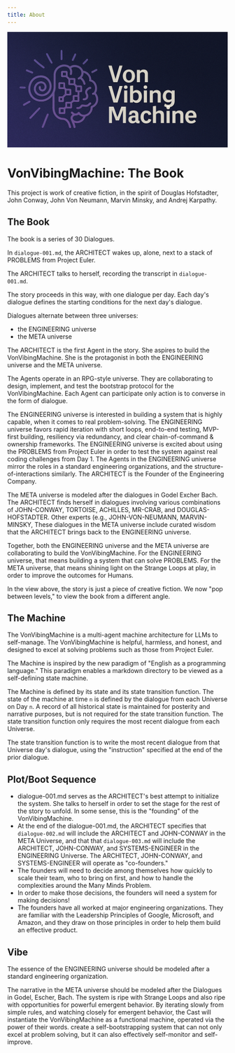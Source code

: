 ```yaml
---
title: About
---
```


![VonVibingMachine Social Card](../static/img/social-card.png)

# VonVibingMachine: The Book

This project is work of creative fiction, in the spirit of Douglas Hofstadter, John Conway, John Von Neumann, Marvin Minsky, and Andrej Karpathy. 

## The Book
The book is a series of 30 Dialogues.

In `dialogue-001.md`, the ARCHITECT wakes up, alone, next to a stack of PROBLEMS from Project Euler. 

The ARCHITECT talks to herself, recording the transcript in `dialogue-001.md`. 

The story proceeds in this way, with one dialogue per day. 
Each day's dialogue defines the starting conditions for the next day's dialogue.  

Dialogues alternate between three universes: 
- the ENGINEERING universe  
- the META universe

The ARCHITECT is the first Agent in the story. She aspires to build the VonVibingMachine. 
She is the protagonist in both the ENGINEERING universe and the META universe. 

The Agents operate in an RPG-style universe. They are collaborating to design, implement, and test the bootstrap protocol for the VonVibingMachine. Each Agent can participate only action is to converse in the form of dialogue. 

The ENGINEERING universe is interested in building a system that is highly capable, when it comes to real problem-solving. The ENGINEERING universe favors rapid iteration with short loops, end-to-end testing, MVP-first building, resiliency via redundancy, and clear chain-of-command & ownership frameworks. The ENGINEERING universe is excited about using the PROBLEMS from Project Euler in order to test the system against real coding challenges from Day 1. The Agents in the ENGINEERING universe mirror the roles in a standard engineering organizations, and the structure-of-interactions similarly. The ARCHITECT is the Founder of the Engineering Company. 

The META universe is modeled after the dialogues in Godel Excher Bach. The ARCHITECT finds herself in dialogues involving various combinations of JOHN-CONWAY, TORTOISE, ACHILLES, MR-CRAB, and DOUGLAS-HOFSTADTER. Other experts (e.g., JOHN-VON-NEUMANN, MARVIN-MINSKY, These dialogues in the META universe include curated wisdom that the ARCHITECT brings back to the ENGINEERING universe. 

Together, both the ENGINEERING universe and the META universe are collaborating to build the VonVibingMachine. For the ENGINEERING universe, that means building a system that can solve PROBLEMS. For the META universe, that means shining light on the Strange Loops at play, in order to improve the outcomes for Humans. 

In the view above, the story is just a piece of creative fiction. 
We now "pop between levels," to view the book from a different angle. 

## The Machine
The VonVibingMachine is a multi-agent machine architecture for LLMs to self-manage. 
The VonVibingMachine is helpful, harmless, and honest, and designed to excel at solving problems such as those from Project Euler. 

The Machine is inspired by the new paradigm of "English as a programming language." 
This paradigm enables a markdown directory to be viewed as a self-defining state machine. 

The Machine is defined by its state and its state transition function. 
The state of the machine at time `n` is defined by the dialogue from each Universe on Day `n`. A record of all historical state is maintained for posterity and narrative purposes, but is not required for the state transition function. The state transition function only requires the most recent dialogue from each Universe. 

The state transition function is to write the most recent dialogue from that Universe day's dialogue, using the "instruction" specified at the end of the prior dialogue. 

## Plot/Boot Sequence
- dialogue-001.md serves as the ARCHITECT's best attempt to initialize the system. She talks to herself in order to set the stage for the rest of the story to unfold. In some sense, this is the "founding" of the VonVibingMachine. 
- At the end of the dialogue-001.md, the ARCHITECT specifies that `dialogue-002.md` will include the ARCHITECT and JOHN-CONWAY in the META Universe, and that that `dialogue-003.md` will include the ARCHITECT, JOHN-CONWAY, and SYSTEMS-ENGINEER in the ENGINEERING Universe. The ARCHITECT, JOHN-CONWAY, and SYSTEMS-ENGINEER will operate as "co-founders." 
- The founders will need to decide among themselves how quickly to scale their team, who to bring on first, and how to handle the complexities around the Many Minds Problem. 
- In order to make those decisions, the founders will need a system for making decisions! 
- The founders have all worked at major engineering organizations. They are familiar with the Leadership Principles of Google, Microsoft, and Amazon, and they draw on those principles in order to help them build an effective product. 

## Vibe
The essence of the ENGINEERING universe should be modeled after a standard engineering organization. 

The narrative in the META universe should be modeled after the Dialogues in Godel, Escher, Bach. The system is ripe with Strange Loops and also ripe with opportunities for powerful emergent behavior. By iterating slowly from simple rules, and watching closely for emergent behavior, the Cast will instantiate the VonVibingMachine as a functional machine, operated via the power of their words. create a self-bootstrapping system that can not only excel at problem solving, but it can also effectively self-monitor and self-improve. 